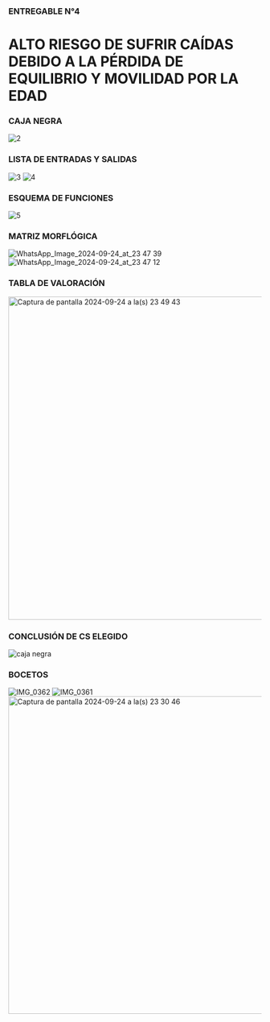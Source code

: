 ### ENTREGABLE N°4
# ALTO RIESGO DE SUFRIR CAÍDAS DEBIDO A LA PÉRDIDA DE EQUILIBRIO Y MOVILIDAD POR LA EDAD

### CAJA NEGRA

![2](https://github.com/user-attachments/assets/b834cbe8-0583-45c8-94d0-eedfac80dab8)

### LISTA DE ENTRADAS Y SALIDAS 
![3](https://github.com/user-attachments/assets/055fcc0b-eeb9-4cb4-8ace-b2ac3b17e0b5)
![4](https://github.com/user-attachments/assets/1458c695-8373-4a3e-aa34-38fa4efc1b2a)

### ESQUEMA DE FUNCIONES
![5](https://github.com/user-attachments/assets/d767d819-17ad-4497-abd8-816b4dbf96b1)

### MATRIZ MORFLÓGICA
![WhatsApp_Image_2024-09-24_at_23 47 39](https://github.com/user-attachments/assets/cc816ce4-3247-44ed-898f-c27f15195575)
![WhatsApp_Image_2024-09-24_at_23 47 12](https://github.com/user-attachments/assets/f7cbb5e0-a38f-48fb-a5bb-c5045dda4a47)


### TABLA DE VALORACIÓN 
<img width="642" alt="Captura de pantalla 2024-09-24 a la(s) 23 49 43" src="https://github.com/user-attachments/assets/20280e0e-beea-4be3-91eb-586570407e11">

### CONCLUSIÓN DE CS ELEGIDO 
![caja negra](https://github.com/user-attachments/assets/cb0ca864-6494-4e13-860f-4dcda2de6d65)

### BOCETOS

![IMG_0362](https://github.com/user-attachments/assets/aa914308-99a4-4596-b078-e3769f9fb859)
![IMG_0361](https://github.com/user-attachments/assets/307e383c-42c6-49c6-aeb5-bcbeba1a7e5a)
<img width="631" alt="Captura de pantalla 2024-09-24 a la(s) 23 30 46" src="https://github.com/user-attachments/assets/8a66d8f1-a105-4997-be0d-1ea3ab14e65e">


